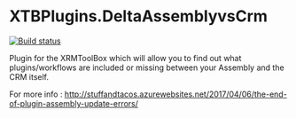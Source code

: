 # XTBPlugins.DeltaAssemblyvsCrm

[![Build status](https://ci.appveyor.com/api/projects/status/vhonvyyi4karvmig?svg=true)](https://ci.appveyor.com/project/carfup/xtbplugins-deltaassemblyvscrm)

Plugin for the XRMToolBox which will allow you to find out what plugins/workflows are included or missing between your Assembly and the CRM itself.

For more info : http://stuffandtacos.azurewebsites.net/2017/04/06/the-end-of-plugin-assembly-update-errors/
